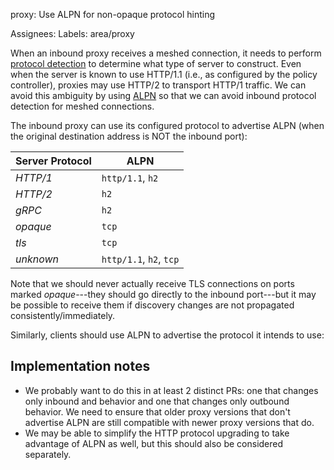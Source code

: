 proxy: Use ALPN for non-opaque protocol hinting

Assignees:
Labels: area/proxy

When an inbound proxy receives a meshed connection, it needs to perform
[protocol detection][detect] to determine what type of server to construct. Even
when the server is known to use HTTP/1.1 (i.e., as configured by the policy
controller), proxies may use HTTP/2 to transport HTTP/1 traffic. We can avoid
this ambiguity by using [ALPN] so that we can avoid inbound protocol detection
for meshed connections.

The inbound proxy can use its configured protocol to advertise ALPN (when the
original destination address is NOT the inbound port):

| Server Protocol | ALPN |
| --------------- | ---- |
| _HTTP/1_ | `http/1.1`, `h2` |
| _HTTP/2_ | `h2` |
| _gRPC_ | `h2` |
| _opaque_ | `tcp` |
| _tls_ | `tcp` |
| _unknown_ | `http/1.1`, `h2`, `tcp` |

Note that we should never actually receive TLS connections on ports marked
_opaque_---they should go directly to the inbound port---but it may be possible
to receive them if discovery changes are not propagated
consistently/immediately.

Similarly, clients should use ALPN to advertise the protocol it intends to use:

## Implementation notes

* We probably want to do this in at least 2 distinct PRs: one that changes only
  inbound and behavior and one that changes only outbound behavior. We need to
  ensure that older proxy versions that don't advertise ALPN are still
  compatible with newer proxy versions that do.
* We may be able to simplify the HTTP protocol upgrading to take advantage of
  ALPN as well, but this should also be considered separately.

[ALPN]: https://datatracker.ietf.org/doc/html/rfc7301
[detect]: https://github.com/linkerd/linkerd2-proxy/blob/1ee3253c1ec1921e6ea5505ee2d8a4fdf4b5c991/linkerd/app/inbound/src/detect.rs#L213-L249

<!-- Edit the body of your new issue then click the ✓ "Create Issue" button in the top right of the editor. The first line will be the issue title. Assignees and Labels follow after a blank line. Leave an empty line before beginning the body of the issue. -->
